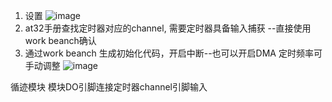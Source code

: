 1. 设置
  ![image](https://github.com/user-attachments/assets/3576c78d-530f-4384-a96c-32aec4a5396b)
2. at32手册查找定时器对应的channel, 需要定时器具备输入捕获 --直接使用work beanch确认
3. 通过work beanch 生成初始化代码，开启中断--也可以开启DMA 定时频率可手动调整
![image](https://github.com/user-attachments/assets/f1a809c1-0a1a-4876-b899-cb07391c7bf4)
   
循迹模块
模块DO引脚连接定时器channel引脚输入 
